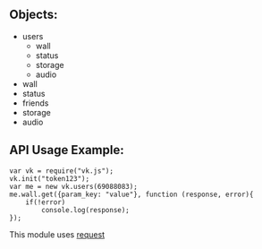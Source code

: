 Objects:
---------
* users
	* wall
	* status
	* storage
	* audio
* wall
* status
* friends
* storage
* audio

API Usage Example:
------------------
````
var vk = require("vk.js");
vk.init("token123");
var me = new vk.users(69088083);
me.wall.get({param_key: "value"}, function (response, error){
	if(!error)
		console.log(response);
});
````

This module uses [request](https://github.com/request/request)

